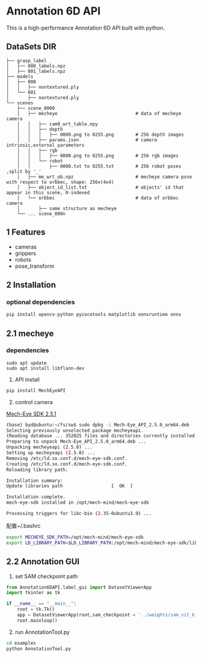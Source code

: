 # Annotation 6D API

This is a high-performance Annotation 6D API built with python.

## DataSets DIR

```
├── grasp_label
│   ├── 000_labels.npz
│   ├── 001_labels.npz
├── models
│   ├── 000
│   │   ├── nontextured.ply
│   └── 001
│       ├── nontextured.ply
└── scenes
    ├── scene_0000
    │   ├── mecheye                             # data of mecheye camera
    │   │   ├── cam0_wrt_table.npy
    │   │   ├── depth
    │   │   │   ├── 0000.png to 0255.png        # 256 depth images
    │   │   ├── params.json                     # camera intrinsic,external parameters
    │   │   ├── rgb
    │   │   │   ├── 0000.png to 0255.png        # 256 rgb images
    │   │   └── robot
    │   │       ├── 0000.txt to 0255.txt        # 256 robot poses ,split by '_' 
    │   ├── me_wrt_ob.npz                       # mecheye camera pose with respect to orbbec, shape: 256x(4x4)
    │   ├── object_id_list.txt                  # objects' id that appear in this scene, 0-indexed
    │   └── orbbec                              # data of orbbec camera
    │       ├── same structure as mecheye
    └── ... scene_000n

```

## 1 Features

- cameras
- grippers
- robots
- pose_transform

## 2 Installation

### optional dependencies 

```bash
pip install opencv-python pycocotools matplotlib onnxruntime onnx
```

## 2.1 mecheye 

### dependencies

```
sudo apt update
sudo apt install libflann-dev
```

1. API install

```bash
pip install MechEyeAPI
```

2. control camera

[Mech-Eye SDK 2.5.1](https://downloads.mech-mind.com/?tab=tab-sdk)

```bash
(base) byd@ubuntu:~/fs/sw$ sudo dpkg -i Mech-Eye_API_2.5.0_arm64.deb
Selecting previously unselected package mecheyeapi.
(Reading database ... 352025 files and directories currently installed.)
Preparing to unpack Mech-Eye_API_2.5.0_arm64.deb ...
Unpacking mecheyeapi (2.5.0) ...
Setting up mecheyeapi (2.5.0) ...
Removing /etc/ld.so.conf.d/mech-eye-sdk.conf.
Creating /etc/ld.so.conf.d/mech-eye-sdk.conf.
Reloading library path.

Installation summary:
Update libraries path                  [  OK  ]

Installation complete.
mech-eye-sdk installed in /opt/mech-mind/mech-eye-sdk

Processing triggers for libc-bin (2.35-0ubuntu3.9) ...
```

配置~/.bashrc   

```bash
export MECHEYE_SDK_PATH=/opt/mech-mind/mech-eye-sdk
export LD_LIBRARY_PATH=$LD_LIBRARY_PATH:/opt/mech-mind/mech-eye-sdk/lib

```


## 2.2   Annotation GUI

1. set SAM checkpoint path

```python
from Annotation6DAPI.label_gui import DatasetViewerApp
import tkinter as tk

if __name__ == "__main__":
    root = tk.Tk()
    app = DatasetViewerApp(root,sam_checkpoint = '../weights/sam_vit_b_01ec64.pth')
    root.mainloop()
```

2. run AnnotationTool.py
```bash
cd examples
python AnnotationTool.py
```









